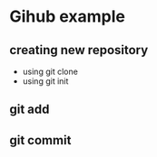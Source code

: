 # Gihub example

## creating new repository

- using git clone
- using git init


## git add

## git commit

